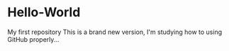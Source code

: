 # Hello-World
My first repository 
This is a brand new version, I'm studying how to using GitHub properly...
